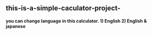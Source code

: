 ## this-is-a-simple-caculator-project-
#### you can change language in this calculator. 1) English 2) English & japanese
